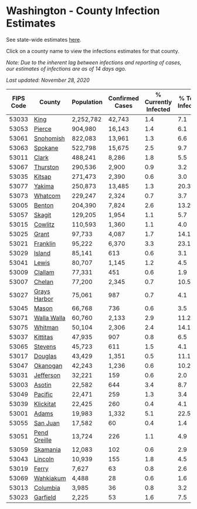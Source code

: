 # Washington - County Infection Estimates

See state-wide estimates [here](/infections/us-wa).

Click on a county name to view the infections estimates for that county.

*Note: Due to the inherent lag between infections and reporting of cases, our estimates of infections are as of 14 days ago.*

*Last updated: November 28, 2020*

|   FIPS Code |                       County |   Population |   Confirmed Cases |   % Currently Infected |   % Total Infected |
|-------------|------------------------------|--------------|-------------------|------------------------|--------------------|
|       53033 |                 [King](king) |    2,252,782 |            42,743 |                    1.4 |                7.1 |
|       53053 |             [Pierce](pierce) |      904,980 |            16,143 |                    1.4 |                6.1 |
|       53061 |       [Snohomish](snohomish) |      822,083 |            13,961 |                    1.3 |                6.6 |
|       53063 |           [Spokane](spokane) |      522,798 |            15,675 |                    2.5 |                9.7 |
|       53011 |               [Clark](clark) |      488,241 |             8,286 |                    1.8 |                5.5 |
|       53067 |         [Thurston](thurston) |      290,536 |             2,900 |                    0.9 |                3.2 |
|       53035 |             [Kitsap](kitsap) |      271,473 |             2,390 |                    0.6 |                3.0 |
|       53077 |             [Yakima](yakima) |      250,873 |            13,485 |                    1.3 |               20.3 |
|       53073 |           [Whatcom](whatcom) |      229,247 |             2,324 |                    0.7 |                3.7 |
|       53005 |             [Benton](benton) |      204,390 |             7,824 |                    2.6 |               13.2 |
|       53057 |             [Skagit](skagit) |      129,205 |             1,954 |                    1.1 |                5.7 |
|       53015 |           [Cowlitz](cowlitz) |      110,593 |             1,360 |                    1.1 |                4.0 |
|       53025 |               [Grant](grant) |       97,733 |             4,087 |                    1.7 |               14.1 |
|       53021 |         [Franklin](franklin) |       95,222 |             6,370 |                    3.3 |               23.1 |
|       53029 |             [Island](island) |       85,141 |               613 |                    0.6 |                3.1 |
|       53041 |               [Lewis](lewis) |       80,707 |             1,145 |                    1.2 |                4.5 |
|       53009 |           [Clallam](clallam) |       77,331 |               451 |                    0.6 |                1.9 |
|       53007 |             [Chelan](chelan) |       77,200 |             2,345 |                    0.7 |               10.5 |
|       53027 | [Grays Harbor](grays-harbor) |       75,061 |               987 |                    0.7 |                4.1 |
|       53045 |               [Mason](mason) |       66,768 |               736 |                    0.6 |                3.5 |
|       53071 |   [Walla Walla](walla-walla) |       60,760 |             2,133 |                    2.9 |               11.2 |
|       53075 |           [Whitman](whitman) |       50,104 |             2,306 |                    2.4 |               14.1 |
|       53037 |         [Kittitas](kittitas) |       47,935 |               907 |                    0.8 |                6.5 |
|       53065 |           [Stevens](stevens) |       45,723 |               611 |                    1.5 |                4.1 |
|       53017 |           [Douglas](douglas) |       43,429 |             1,351 |                    0.5 |               11.1 |
|       53047 |         [Okanogan](okanogan) |       42,243 |             1,236 |                    0.6 |               10.2 |
|       53031 |       [Jefferson](jefferson) |       32,221 |               159 |                    0.6 |                2.0 |
|       53003 |             [Asotin](asotin) |       22,582 |               644 |                    3.4 |                8.7 |
|       53049 |           [Pacific](pacific) |       22,471 |               259 |                    1.3 |                3.4 |
|       53039 |       [Klickitat](klickitat) |       22,425 |               260 |                    0.4 |                4.1 |
|       53001 |               [Adams](adams) |       19,983 |             1,332 |                    5.1 |               22.5 |
|       53055 |         [San Juan](san-juan) |       17,582 |                60 |                    0.4 |                1.4 |
|       53051 | [Pend Oreille](pend-oreille) |       13,724 |               226 |                    1.1 |                4.9 |
|       53059 |         [Skamania](skamania) |       12,083 |               102 |                    0.6 |                2.9 |
|       53043 |           [Lincoln](lincoln) |       10,939 |               155 |                    1.8 |                4.5 |
|       53019 |               [Ferry](ferry) |        7,627 |                63 |                    0.8 |                2.6 |
|       53069 |       [Wahkiakum](wahkiakum) |        4,488 |                28 |                    0.6 |                1.6 |
|       53013 |         [Columbia](columbia) |        3,985 |                36 |                    0.8 |                3.2 |
|       53023 |         [Garfield](garfield) |        2,225 |                53 |                    1.6 |                7.5 |
